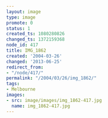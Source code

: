 ```yaml
---
layout: image
type: image
promote: 0
status: 1
created_ts: 1080280826
changed_ts: 1372159368
node_id: 417
title: IMG_1862
created: '2004-03-26'
changed: '2013-06-25'
redirect_from:
- "/node/417/"
permalink: "/2004/03/26/img_1862/"
tags:
- Melbourne
images:
- src: image/images/img_1862-417.jpg
  name: img_1862-417.jpg
---
```


